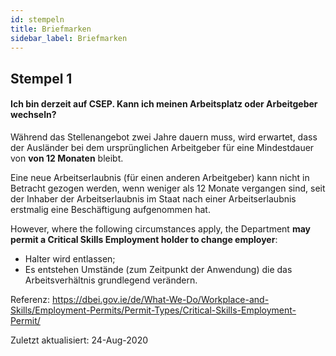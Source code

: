 ```yaml
---
id: stempeln
title: Briefmarken
sidebar_label: Briefmarken
---
```


## Stempel 1

#### **Ich bin derzeit auf CSEP. Kann ich meinen Arbeitsplatz oder Arbeitgeber wechseln?**

Während das Stellenangebot zwei Jahre dauern muss, wird erwartet, dass der Ausländer bei dem ursprünglichen Arbeitgeber für eine Mindestdauer von **von 12 Monaten** bleibt.

Eine neue Arbeitserlaubnis (für einen anderen Arbeitgeber) kann nicht in Betracht gezogen werden, wenn weniger als 12 Monate vergangen sind, seit der Inhaber der Arbeitserlaubnis im Staat nach einer Arbeitserlaubnis erstmalig eine Beschäftigung aufgenommen hat.

However, where the following circumstances apply, the Department **may permit a Critical Skills Employment holder to change employer**:

* Halter wird entlassen;
* Es entstehen Umstände (zum Zeitpunkt der Anwendung) die das Arbeitsverhältnis grundlegend verändern.

Referenz: https://dbei.gov.ie/de/What-We-Do/Workplace-and-Skills/Employment-Permits/Permit-Types/Critical-Skills-Employment-Permit/

Zuletzt aktualisiert: 24-Aug-2020